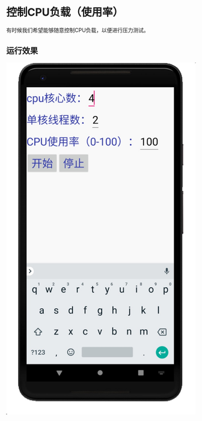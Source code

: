 # 控制CPU负载（使用率）

有时候我们希望能够随意控制CPU负载，以便进行压力测试。

## 运行效果
![运行效果](https://github.com/Hackergeek/ControlCpuUsage/blob/master/image/result.jpg)
